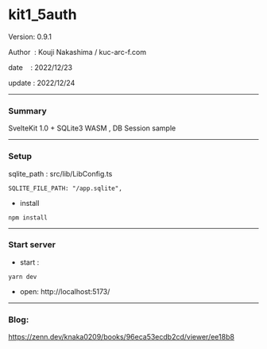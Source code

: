 ﻿# kit1_5auth

 Version: 0.9.1

 Author  : Kouji Nakashima / kuc-arc-f.com

 date    : 2022/12/23 

 update  : 2022/12/24
 
***
### Summary

SvelteKit 1.0 + SQLite3 WASM , DB Session sample

***
### Setup


sqlite_path : src/lib/LibConfig.ts
```
SQLITE_FILE_PATH: "/app.sqlite",
```

* install
```
npm install
```

***
### Start server
* start :

```
yarn dev
```

* open: http://localhost:5173/

***
### Blog:

https://zenn.dev/knaka0209/books/96eca53ecdb2cd/viewer/ee18b8

